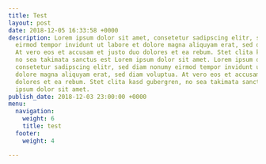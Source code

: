 ```yaml
---
title: Test
layout: post
date: 2018-12-05 16:33:58 +0000
description: Lorem ipsum dolor sit amet, consetetur sadipscing elitr, sed diam nonumy
  eirmod tempor invidunt ut labore et dolore magna aliquyam erat, sed diam voluptua.
  At vero eos et accusam et justo duo dolores et ea rebum. Stet clita kasd gubergren,
  no sea takimata sanctus est Lorem ipsum dolor sit amet. Lorem ipsum dolor sit amet,
  consetetur sadipscing elitr, sed diam nonumy eirmod tempor invidunt ut labore et
  dolore magna aliquyam erat, sed diam voluptua. At vero eos et accusam et justo duo
  dolores et ea rebum. Stet clita kasd gubergren, no sea takimata sanctus est Lorem
  ipsum dolor sit amet.
publish_date: 2018-12-03 23:00:00 +0000
menu:
  navigation:
    weight: 6
    title: test
  footer:
    weight: 4

---
```

